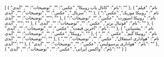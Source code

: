 [
  {
    "نام": "کانال یاب روبیکا",
    "عکس": "",
    "توضیحات": "",
    "آیدی": ""
  },
  {
    "نام": "فیلم سریال ",
    "عکس": "",
    "توضیحات": "",
    "آیدی": ""
  },
  {
    "نام ": "روبیکا موزیک",
    "عکس": "",
    "توضیحات": "",
    "آیدی": ""
  },
  {
    "نام": "روبیکا اسپورت",
    "عکس": "",
    "توضیحات": "",
    "آیدی": ""
  },
  {
    "نام": "فوتبال برتر",
    "عکس": "",
    "توضیحات": "",
    "آیدی": ""
  },
  {
    "نام": "آخرین قیمت",
    "عکس": "",
    "توضیحات": "",
    "آیدی": ""
  },
  {
    "نام ": "پشتیبانی روبیکا",
    "عکس": "",
    "توضیحات": "",
    "آیدی": ""
  },
  {
    "نام": "روبیکا گیم",
    "عکس ": "",
    "توضیحات": "",
    "آیدی": ""
  },
  {
    "نام": "هواداری استقلال",
    "عکس": "",
    "توضیحات": "",
    "آیدی": ""
  },
  {
    "نام": "هواداری پرسپولیس",
    "عکس": "",
    "توضیحات": "",
    "آیدی": ""
  },
  {
    "نام": "واکسن ایرانی",
    "عکس": "",
    "توضیحات": "",
    "آیدی": ""
  }
]
